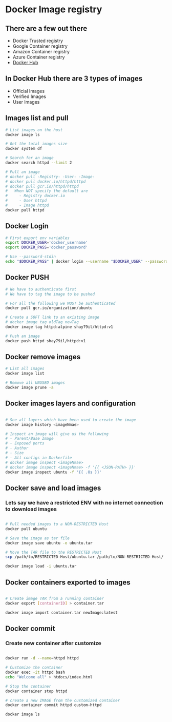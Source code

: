# Docker Image registry

## There are a few out there

- Docker Trusted registry
- Google Container registry
- Amazon Container registry
- Azure Container registry
- [Docker Hub](https://hub.docker.com)

## In Docker Hub there are 3 types of images

- Official Images
- Verified Images
- User Images

## Images list and pull

```bash
# List images on the host
docker image ls

# Get the total images size
docker system df

# Search for an image
docker search httpd --limit 2

# Pull an image
# docker pull -Registry- -User- -Image-
# docker pull docker.io/httpd/httpd
# docker pull gcr.io/httpd/httpd
#   When NOT specify the default are
#     - Registry docker.io
#     - User httpd
#     - Image httpd
docker pull httpd


```

## Docker Login

```bash
# First export env variables
export DOCKER_USER='docker_username'
export DOCKER_PASS='docker_password'

# Use --password-stdin
echo "$DOCKER_PASS" | docker login --username "$DOCKER_USER" --password-stdin

```
## Docker PUSH

```bash
# We have to authenticate first
# We have to tag the image to be pushed

# For all the following we MUST be authenticated
docker pull gcr.io/organization/ubuntu

# Create a SOFT link to an existing image
# docker image tag oldTag newTag
docker image tag httpd:alpine shay79il/httpd:v1

# Push an image
docker push httpd shay79il/httpd:v1
```

## Docker remove images

```bash
# List all images
docker image list

# Remove all UNUSED images
docker image prune -a
```

## Docker images layers and configuration

```bash

# See all layers which have been used to create the image
docker image history <imageNmae>

# Inspect an image will give us the following
# - Parent/Base Image
# - Exposed ports
# - Author
# - Size
# - All configs in Dockerfile
# docker image inspect <imageNmae>
# docker image inspect <imageNmae> -f '{{ <JSON-PATH> }}'
docker image inspect ubuntu -f '{{ .Os }}'

```

## Docker save and load images

### Lets say we have a restricted ENV with no internet connection to download images

```bash

# Pull needed images to a NON-RESTRICTED Host
docker pull ubuntu

# Save the image as tar file
docker image save ubuntu -o ubuntu.tar

# Move the TAR file to the RESTRICTED Host
scp /path/to/RESTRICTED-Host/ubuntu.tar /path/to/NON-RESTRICTED-Host/

docker image load -i ubuntu.tar
```

## Docker containers exported to images

```bash

# Create image TAR from a running container
docker export [containerID] > container.tar

docker image import container.tar newImage:latest

```

## Docker commit

### Create new container after customize

```bash

docker run -d --name=httpd httpd

# Customize the container
docker exec -it httpd bash
echo "Welcome all" > htdocs/index.html

# Stop the container
docker container stop httpd

# create a new IMAGE from the customized container
docker container commit httpd custom-httpd

docker image ls

```
